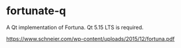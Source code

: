 # fortunate-q
A Qt implementation of Fortuna. Qt 5.15 LTS is required.

https://www.schneier.com/wp-content/uploads/2015/12/fortuna.pdf
